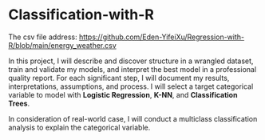 # Classification-with-R

The csv file address: https://github.com/Eden-YifeiXu/Regression-with-R/blob/main/energy_weather.csv

In this project, I will describe and discover structure in a wrangled dataset, train and validate my models, and interpret the best model in a professional quality report. For each significant step, I will document my results, interpretations, assumptions, and process. I will select a target categorical variable to model with <b>Logistic Regression</b>, <b>K-NN</b>, and <b>Classification Trees</b>.

In consideration of real-world case, I will conduct a multiclass classification analysis to explain the categorical variable.

